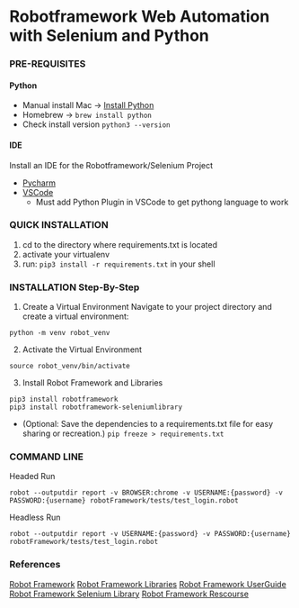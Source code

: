 # Robotframework Web Automation with Selenium and Python

### __PRE-REQUISITES__
#### Python
- Manual install Mac -> [Install Python]([https://www.oracle.com/java/technologies/downloads/#jdk21-mac](https://www.python.org/downloads/macos/))
- Homebrew -> `brew install python`
- Check install version `python3 --version`

#### 

#### IDE
Install an IDE for the Robotframework/Selenium Project
- [Pycharm](https://www.jetbrains.com/pycharm/download/?section=mac)
- [VSCode](https://code.visualstudio.com/download)
  - Must add Python Plugin in VSCode to get pythong language to work


### __QUICK INSTALLATION__
1. cd to the directory where requirements.txt is located
2. activate your virtualenv
3. run: `pip3 install -r requirements.txt` in your shell

### __INSTALLATION Step-By-Step__
1. Create a Virtual Environment
Navigate to your project directory and create a virtual environment:
```
python -m venv robot_venv
```
2. Activate the Virtual Environment
```
source robot_venv/bin/activate
```
3. Install Robot Framework and Libraries
```
pip3 install robotframework
pip3 install robotframework-seleniumlibrary
```
 - (Optional: Save the dependencies to a requirements.txt file for easy sharing or recreation.)
  `pip freeze > requirements.txt`

### __COMMAND LINE__
Headed Run
```
robot --outputdir report -v BROWSER:chrome -v USERNAME:{password} -v PASSWORD:{username} robotFramework/tests/test_login.robot
```

Headless Run
```
robot --outputdir report -v USERNAME:{password} -v PASSWORD:{username} robotFramework/tests/test_login.robot
```

### References
[Robot Framework](https://robotframework.org/)
[Robot Framework Libraries](https://robotframework.org/robotframework/#standard-libraries)
[Robot Framework UserGuide](https://robotframework.org/robotframework/latest/RobotFrameworkUserGuide.html)
[Robot Framework Selenium Library](https://robotframework.org/SeleniumLibrary/SeleniumLibrary.html)
[Robot Framework Rescourse](https://robotframework.org/#resources)
